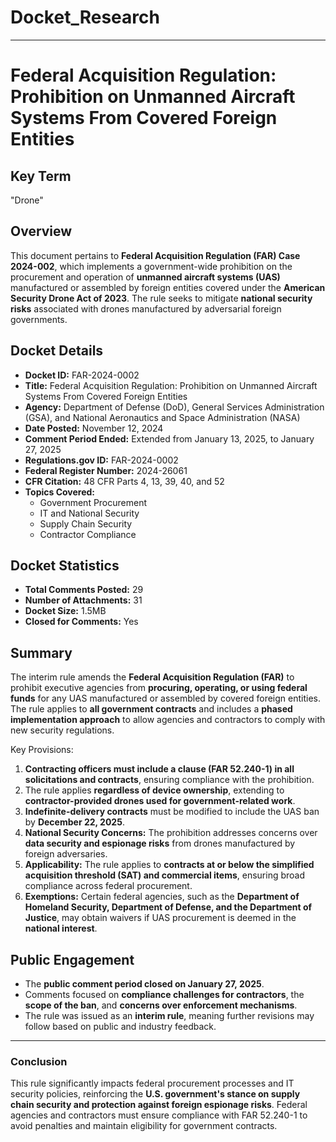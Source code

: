 # Docket_Research
---

# **Federal Acquisition Regulation: Prohibition on Unmanned Aircraft Systems From Covered Foreign Entities**

## **Key Term**
"Drone"

## **Overview**
This document pertains to **Federal Acquisition Regulation (FAR) Case 2024-002**, which implements a government-wide prohibition on the procurement and operation of **unmanned aircraft systems (UAS)** manufactured or assembled by foreign entities covered under the **American Security Drone Act of 2023**. The rule seeks to mitigate **national security risks** associated with drones manufactured by adversarial foreign governments.

## **Docket Details**
- **Docket ID:** FAR-2024-0002
- **Title:** Federal Acquisition Regulation: Prohibition on Unmanned Aircraft Systems From Covered Foreign Entities
- **Agency:** Department of Defense (DoD), General Services Administration (GSA), and National Aeronautics and Space Administration (NASA)
- **Date Posted:** November 12, 2024
- **Comment Period Ended:** Extended from January 13, 2025, to January 27, 2025
- **Regulations.gov ID:** FAR-2024-0002
- **Federal Register Number:** 2024-26061
- **CFR Citation:** 48 CFR Parts 4, 13, 39, 40, and 52
- **Topics Covered:**
  - Government Procurement
  - IT and National Security
  - Supply Chain Security
  - Contractor Compliance

## **Docket Statistics**
- **Total Comments Posted:** 29
- **Number of Attachments:** 31
- **Docket Size:** 1.5MB
- **Closed for Comments:** Yes

## **Summary**
The interim rule amends the **Federal Acquisition Regulation (FAR)** to prohibit executive agencies from **procuring, operating, or using federal funds** for any UAS manufactured or assembled by covered foreign entities. The rule applies to **all government contracts** and includes a **phased implementation approach** to allow agencies and contractors to comply with new security regulations.

Key Provisions:
1. **Contracting officers must include a clause (FAR 52.240-1) in all solicitations and contracts**, ensuring compliance with the prohibition.
2. The rule applies **regardless of device ownership**, extending to **contractor-provided drones used for government-related work**.
3. **Indefinite-delivery contracts** must be modified to include the UAS ban by **December 22, 2025**.
4. **National Security Concerns:** The prohibition addresses concerns over **data security and espionage risks** from drones manufactured by foreign adversaries.
5. **Applicability:** The rule applies to **contracts at or below the simplified acquisition threshold (SAT) and commercial items**, ensuring broad compliance across federal procurement.
6. **Exemptions:** Certain federal agencies, such as the **Department of Homeland Security, Department of Defense, and the Department of Justice**, may obtain waivers if UAS procurement is deemed in the **national interest**.

## **Public Engagement**
- The **public comment period closed on January 27, 2025**.
- Comments focused on **compliance challenges for contractors**, the **scope of the ban**, and **concerns over enforcement mechanisms**.
- The rule was issued as an **interim rule**, meaning further revisions may follow based on public and industry feedback.

---
### **Conclusion**
This rule significantly impacts federal procurement processes and IT security policies, reinforcing the **U.S. government's stance on supply chain security and protection against foreign espionage risks**. Federal agencies and contractors must ensure compliance with FAR 52.240-1 to avoid penalties and maintain eligibility for government contracts.


